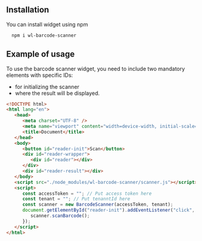 
## Installation

You can install widget using npm

```bash
  npm i wl-barcode-scanner
```
    
## Example of usage

To use the barcode scanner widget, you need to include two mandatory elements with specific IDs: 
- <div id="reader-wrapper"><div id="reader"></div></div> for initializing the scanner
- <div id="reader-result"></div> where the result will be displayed.

```html
<!DOCTYPE html>
<html lang="en">
   <head>
      <meta charset="UTF-8" />
      <meta name="viewport" content="width=device-width, initial-scale=1.0" />
      <title>Document</title>
   </head>
   <body>
      <button id="reader-init">Scan</button>
      <div id="reader-wrapper">
         <div id="reader"></div>
      </div>
      <div id="reader-result"></div>
   </body>
   <script src="./node_modules/wl-barcode-scanner/scanner.js"></script>
   <script>
      const accessToken = ""; // Put access token here
      const tenant = ""; // Put tenanntId here
      const scanner = new BarcodeScanner(accessToken, tenant);
      document.getElementById("reader-init").addEventListener("click", async () => {
         scanner.scanBarcode();
      });
   </script>
</html>
``` 

